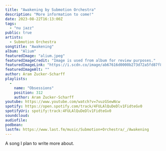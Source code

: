```yaml
---
title: "Awakening by Submotion Orchestra"
description: "More information to come!"
date: 2023-08-22T16:13:00Z
tags:
  - "nu jazz"
public: true
artists:
  - Submotion Orchestra
songtitle: "Awakening"
album: "Alium"
featuredImage: "alium.jpeg"
featuredImageCredit: "Image is used from album for review purposes."
featuredImageLink: "https://i.scdn.co/image/ab67616d0000b273d72a5fd87f83f66d2e1fecc9"
featuredImageAlt: ""
author: Aram Zucker-Scharff
playlists:
  -
    name: "Obsessions"
    position: 312
    author: Aram Zucker-Scharff
youtube: https://www.youtube.com/watch?v=7vuzGSewNcw
spotify: https://open.spotify.com/track/4FULAlQuDeDlv1FidteGv0
spotifyUri: spotify:track:4FULAlQuDeDlv1FidteGv0
soundcloud:
audiofile:
podbean:
lastfm: https://www.last.fm/music/Submotion+Orchestra/_/Awakening
---
```


A song I plan to write more about.
		